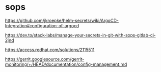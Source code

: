 # sops
https://github.com/jkroepke/helm-secrets/wiki/ArgoCD-Integration#configuration-of-argocd


https://dev.to/stack-labs/manage-your-secrets-in-git-with-sops-gitlab-ci-2jnd


https://access.redhat.com/solutions/2115511

https://gerrit.googlesource.com/gerrit-monitoring/+/HEAD/documentation/config-management.md

